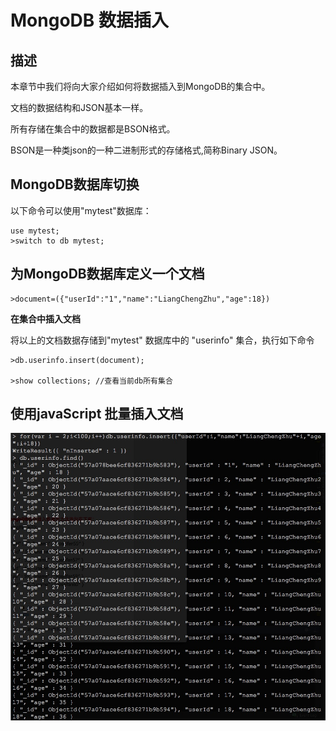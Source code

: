 # **MongoDB 数据插入**

## **描述**

本章节中我们将向大家介绍如何将数据插入到MongoDB的集合中。

文档的数据结构和JSON基本一样。

所有存储在集合中的数据都是BSON格式。

BSON是一种类json的一种二进制形式的存储格式,简称Binary JSON。

## **MongoDB数据库切换**

以下命令可以使用"mytest"数据库：

```
use mytest; 
>switch to db mytest;
```

## **为MongoDB数据库定义一个文档**

```
>document=({"userId":"1","name":"LiangChengZhu","age":18})
```

**在集合中插入文档**

将以上的文档数据存储到"mytest" 数据库中的 "userinfo" 集合，执行如下命令

```
>db.userinfo.insert(document);

>show collections; //查看当前db所有集合
```

## **使用javaScript 批量插入文档**

![](/assets/A80F8C17-9497-47FC-A5E1-8760CFEEFDA9.png)

